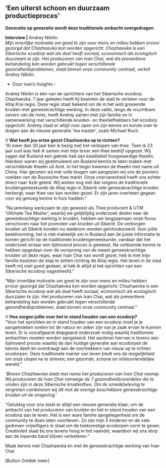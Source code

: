 ## ‘Een uiterst schoon en duurzaam productieproces’
 
**Generatie op generatie wordt deze traditionele ambacht overgedragen**

**Interview |** Andrey Nikitin<br> 
_Mijn innerlijke motivatie om goed te zijn voor mens en milieu hebben ervoor gezorgd dat Chazhaevka kon worden opgericht. Chazhaevka is een Siberische ecodorp wat als doel heeft sociaal, economisch als ecologisch duurzaam te zijn. Het produceren van Ivan Chai, wat als preventieve behandeling kan worden gebruikt tegen verschillende gezondheidsproblemen, staat binnen onze community centraal, vertelt Andrey Nikitin._

 - Door Ivan’s Insights - 

Andrey Nikitin is één van de oprichters van het Siberische ecodorp Chazhaevka. 7 jaar geleden heeft hij besloten de stad te verlaten voor de Altaj Krai regio. Deze regio staat bekend om de in het wild groeiende kruiden met geneeskrachtige werking. In deze vallei, langs de vruchtbare oevers van de rivier, heeft Andrey samen met zijn familie en in samenwerking met verschillende kruiden- en theeliefhebbers het ecodorp opgericht. Andrey staat er altijd voor open om zijn kennis en kunde over te dragen aan de nieuwe generatie ‘tea master’, zoals Michael Koch. 
 
V **Wat heeft jou ertoe gezet Chazhaevka op te richten?** <br> 
“Al meer dan 20 jaar ben ik bezig met het verkopen van thee. Toen ik 23 jaar oud was heb ik samen met mijn broer een thee bedrijf opgezet. Wij zagen dat Rusland een gebrek had aan kwalitatief hoogwaardige theeën. Hierdoor waren wij gestimuleerd om Rusland kennis te laten maken met verschillende theeën uit Azië. In het begin kwamen de theeën met name uit China. Hier genoten wij met volle teugen van aangezien wij ons de pioniers voelden van de Russische thee markt. Onze onervarenheid heeft ons echter direct naar Azië geleid. Wij wisten nog niet dat volgens de traditionele kruidengeneeskunde de Altaj regio in Siberië vele geneeskrachtige kruiden herbergt; waar thee van kan worden gezet. Er zijn jaren overheen gegaan voor wij genoeg kennis in huis hadden.”

“Na jarenlang werkzaam te zijn geweest als Thee producent & UTM ‘Ultimate Tea Master’, waarbij we gelijktijdig onderzoek deden naar de geneeskrachtige werking in kruiden, hebben we langzaamaan onze focus verschoven naar het promoten van kruiden uit Siberië. De verborgen kruiden uit Siberië konden nu wederom worden geïntroduceerd. Voor jullie beeldvorming; het is niet makkelijk om in Rusland aan de juiste informatie te komen gericht op de traditionele kruidengeneeskunde, vandaar dat het onderzoek ernaar een tijdrovend proces is geweest. Na voldoende kennis te hebben opgedaan over de oorsprong van de meest geneeskrachtige kruiden uit deze regio, waar Ivan Chai van wordt gezet, heb ik met mijn familie besloten de stap te zetten richting de Altaj regio. Het leven in de stad heeft mij veel goed gedaan, al heb ik altijd al het oprichten van een Siberische ecodorp nagestreefd.” 

“Mijn innerlijke motivatie om goed te zijn voor mens en milieu hebben ervoor gezorgd dat Chazhaevka kon worden opgericht. Chazhaevka is een Siberische ecodorp wat als doel heeft sociaal, economisch als ecologisch duurzaam te zijn. Het produceren van Ivan Chai, wat als preventieve behandeling kan worden gebruikt tegen verschillende gezondheidsproblemen, staat binnen onze community centraal.”

V **Hoe zorgen jullie voor het in stand houden van een ecodorp?** <br> 
“Voor het oprichten en in stand houden van een ecodorp moet je je aangetrokken voelen tot de natuur en zeker zijn van je zaak ervan te kunnen leven. Er is voorafgaand diepgaand onderzoek nodig waarbij traditionele ambachten moeten worden aangeleerd. Het aanleren hiervan is tevens een tijdrovend proces waarbij de dan huidige generatie aan ecodorpen de kennis deelt en overdraagt aan de voortrekkers van nieuw op te richten ecodorpen. Deze traditionele manier van leven biedt ons de mogelijkheid om onze utopie na te streven; een gezonde, schone en milieuvriendelijke wereld.”

_’Binnen Chazhaevka staat met name het produceren van Ivan Chai voorop. Wij produceren de Ivan Chai vanwege de 7 gezondheidsvoordelen die te vinden zijn in deze Siberische kruidenthee. Om de smaakbeleving te vergroten combineren wij dit met de overige beschikbare geneeskrachtige kruiden uit de omgeving.’_

“Gelukkig voor ons staat er altijd een nieuwe generatie klaar; om de ambacht van het produceren van kruiden en het in stand houden van een ecodorp aan te leren. Het is een ware familie aangelegenheid om de community te doen laten voortleven. Zo zijn mijn 5 kinderen en de vele gedreven vrijwilligers in staat om de toekomstige ecodorpen vorm te geven. Creativiteit staat bij ons tevens hoog in het vaandel, waardoor wij ons dorp aan de lopende band blijven verbeteren.”

Maak kennis met Chazhaevka en met de geneeskrachtige werking van Ivan Chai 

[Button Ontdek meer] 
